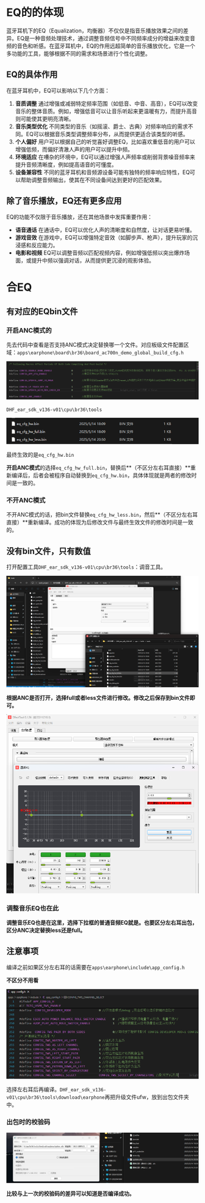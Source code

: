 # EQ的的体现

蓝牙耳机下的EQ（Equalization，均衡器）不仅仅是指音乐播放效果之间的差异。EQ是一种音频处理技术，通过调整音频信号中不同频率成分的增益来改变音频的音色和听感。在蓝牙耳机中，EQ的作用远超简单的音乐播放优化，它是一个多功能的工具，能够根据不同的需求和场景进行个性化调整。

## EQ的具体作用

在蓝牙耳机中，EQ可以影响以下几个方面：

1. **音质调整**
    通过增强或减弱特定频率范围（如低音、中音、高音），EQ可以改变音乐的整体音质。例如，增强低音可以让音乐听起来更温暖有力，而提升高音则可能使其更明亮清晰。
2. **音乐类型优化**
    不同类型的音乐（如摇滚、爵士、古典）对频率响应的需求不同。EQ可以根据音乐类型调整频率分布，从而提供更适合该类型的听感。
3. **个人偏好**
    用户可以根据自己的听觉喜好调整EQ，比如喜欢重低音的用户可以增强低频，而偏好清澈人声的用户可以提升中频。
4. **环境适应**
    在嘈杂的环境中，EQ可以通过增强人声频率或削弱背景噪音频率来提升音频清晰度，例如提高语音的可懂度。
5. **设备兼容性**
    不同的蓝牙耳机和音频源设备可能有独特的频率响应特性，EQ可以帮助调整音频输出，使其在不同设备间达到更好的匹配效果。

## 除了音乐播放，EQ还有更多应用

EQ的功能不仅限于音乐播放，还在其他场景中发挥重要作用：

- **语音通话**
   在通话中，EQ可以优化人声的清晰度和自然度，让对话更易听懂。
- **游戏音效**
   在游戏中，EQ可以增强特定音效（如脚步声、枪声），提升玩家的沉浸感和反应能力。
- **电影和视频**
   EQ可以调整音频以匹配视频内容，例如增强低频以突出爆炸场面，或提升中频以强调对话，从而提供更沉浸的观影体验。

# 合EQ

## 有对应的EQbin文件

### 开启ANC模式的

先去代码中查看是否支持ANC模式决定替换哪一个文件。对应板级文件配置区域：`apps\earphone\board\br36\board_ac700n_demo_global_build_cfg.h`

![image-20250515191647657](./合EQ.assets/image-20250515191647657.png)

`DHF_ear_sdk_v136-v01\cpu\br36\tools`

![image-20250515191758831](./合EQ.assets/image-20250515191758831.png)

最终生效的是`eq_cfg_hw.bin`

**开启ANC模式**的选择`eq_cfg_hw_full.bin`，替换后**（不区分左右耳直接）**重新编译后，后者会被程序自动替换到`eq_cfg_hw.bin`，具体体现就是两者的修改时间是一致的。

### 不开ANC模式

不开ANC模式的话，把bin文件替换`eq_cfg_hw_less.bin`，然后**（不区分左右耳直接）**重新编译。成功的体现为后修改文件与最终生效文件的修改时间是一致的。

## 没有bin文件，只有数值

打开配置工具`DHF_ear_sdk_v136-v01\cpu\br36\tools`：调音工具。

![image-20250515193328117](./合EQ.assets/image-20250515193328117.png)

**根据ANC是否打开，选择full或者less文件进行修改。修改之后保存到bin文件即可。**

![image-20250515193654000](./合EQ.assets/image-20250515193654000.png)

### 调整音乐EQ也在此

**调整音乐EQ也是在这里，选择下拉框的普通音频EQ就是。也要区分左右耳出包，区分ANC决定替换less还是full。**

## 注意事项

编译之前如果区分左右耳的话需要在`apps\earphone\include\app_config.h`

**不区分不用看**

![image-20250515194128152](./合EQ.assets/image-20250515194128152.png)

选择左右耳后再编译。`DHF_ear_sdk_v136-v01\cpu\br36\tools\download\earphone`再把升级文件ufw，放到出包文件夹中。

### 出包时的校验码

![image-20250515194509044](./合EQ.assets/image-20250515194509044.png)

**比较与上一次的校验码的差异可以知道是否编译成功。**